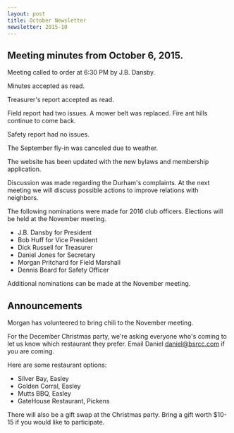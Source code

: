 ```yaml
---
layout: post
title: October Newsletter
newsletter: 2015-10
---
```

## Meeting minutes from October 6, 2015.

Meeting called to order at 6:30 PM by J.B. Dansby.

Minutes accepted as read.

Treasurer's report accepted as read.

Field report had two issues. A mower belt was replaced. Fire ant hills continue
to come back.

Safety report had no issues.

The September fly-in was canceled due to weather.

The website has been updated with the new bylaws and membership application.

Discussion was made regarding the Durham's complaints. At the next meeting we
will discuss possible actions to improve relations with neighbors.

The following nominations were made for 2016 club officers. Elections will be
held at the November meeting.

- J.B. Dansby for President
- Bob Huff for Vice President
- Dick Russell for Treasurer
- Daniel Jones for Secretary
- Morgan Pritchard for Field Marshall
- Dennis Beard for Safety Officer

Additional nominations can be made at the November meeting.

## Announcements

Morgan has volunteered to bring chili to the November meeting.

For the December Christmas party, we're asking everyone who's coming to let us
know which restaurant they prefer. Email Daniel <daniel@bsrcc.com> if you are
coming.

Here are some restaurant options:

- Silver Bay, Easley
- Golden Corral, Easley
- Mutts BBQ, Easley
- GateHouse Restaurant, Pickens

There will also be a gift swap at the Christmas party. Bring a gift worth $10-15
if you would like to participate.
